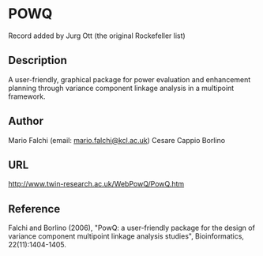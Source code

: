 # POWQ
Record added by Jurg Ott (the original Rockefeller list)

## Description
A user-friendly, graphical package for power evaluation and enhancement planning through variance component linkage analysis in a multipoint framework.

## Author
Mario Falchi (email: mario.falchi@kcl.ac.uk) Cesare Cappio Borlino

## URL
http://www.twin-research.ac.uk/WebPowQ/PowQ.htm

## Reference
Falchi and Borlino (2006), "PowQ: a user-friendly package for the design of variance component multipoint linkage analysis studies", Bioinformatics, 22(11):1404-1405.